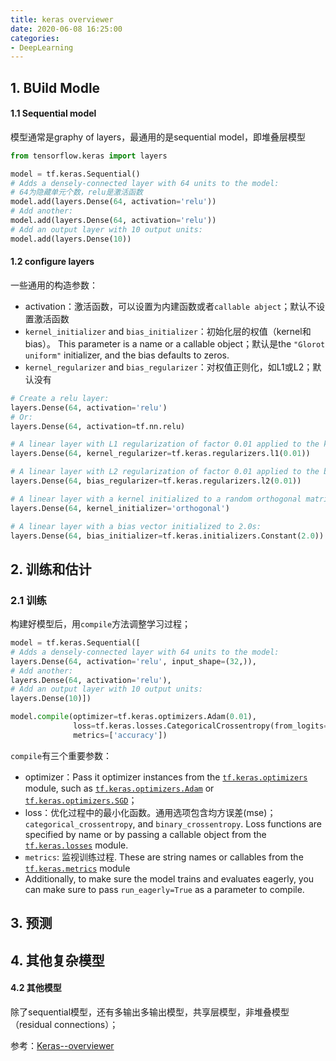 ```yaml
---
title: keras overviewer 
date: 2020-06-08 16:25:00
categories:
- DeepLearning
---
```

## 1. BUild Modle

#### 1.1 Sequential model

模型通常是graphy of layers，最通用的是sequential model，即堆叠层模型

```Python
from tensorflow.keras import layers

model = tf.keras.Sequential()
# Adds a densely-connected layer with 64 units to the model:
# 64为隐藏单元个数，relu是激活函数
model.add(layers.Dense(64, activation='relu'))
# Add another:
model.add(layers.Dense(64, activation='relu'))
# Add an output layer with 10 output units:
model.add(layers.Dense(10))
```

#### 1.2 configure  layers

一些通用的构造参数：

- activation：激活函数，可以设置为内建函数或者`callable abject`；默认不设置激活函数
- `kernel_initializer` and `bias_initializer`：初始化层的权值（kernel和bias）。 This parameter is a name or a callable object；默认是the `"Glorot uniform"` initializer, and the bias defaults to zeros.
- `kernel_regularizer` and `bias_regularizer`：对权值正则化，如L1或L2；默认没有

```python
# Create a relu layer:
layers.Dense(64, activation='relu')
# Or:
layers.Dense(64, activation=tf.nn.relu)

# A linear layer with L1 regularization of factor 0.01 applied to the kernel matrix:
layers.Dense(64, kernel_regularizer=tf.keras.regularizers.l1(0.01))

# A linear layer with L2 regularization of factor 0.01 applied to the bias vector:
layers.Dense(64, bias_regularizer=tf.keras.regularizers.l2(0.01))

# A linear layer with a kernel initialized to a random orthogonal matrix:
layers.Dense(64, kernel_initializer='orthogonal')

# A linear layer with a bias vector initialized to 2.0s:
layers.Dense(64, bias_initializer=tf.keras.initializers.Constant(2.0))
```



## 2. 训练和估计

### 2.1 训练

构建好模型后，用`compile`方法调整学习过程；

```python
model = tf.keras.Sequential([
# Adds a densely-connected layer with 64 units to the model:
layers.Dense(64, activation='relu', input_shape=(32,)),
# Add another:
layers.Dense(64, activation='relu'),
# Add an output layer with 10 output units:
layers.Dense(10)])

model.compile(optimizer=tf.keras.optimizers.Adam(0.01),
              loss=tf.keras.losses.CategoricalCrossentropy(from_logits=True),
              metrics=['accuracy'])
```

`compile`有三个重要参数：

- optimizer：Pass it optimizer instances from the [`tf.keras.optimizers`](https://www.tensorflow.org/api_docs/python/tf/keras/optimizers) module, such as [`tf.keras.optimizers.Adam`](https://www.tensorflow.org/api_docs/python/tf/keras/optimizers/Adam) or [`tf.keras.optimizers.SGD`](https://www.tensorflow.org/api_docs/python/tf/keras/optimizers/SGD)；
- loss：优化过程中的最小化函数。通用选项包含均方误差(mse)；`categorical_crossentropy`, and `binary_crossentropy`. Loss functions are specified by name or by passing a callable object from the [`tf.keras.losses`](https://www.tensorflow.org/api_docs/python/tf/keras/losses) module.
- `metrics`: 监视训练过程. These are string names or callables from the [`tf.keras.metrics`](https://www.tensorflow.org/api_docs/python/tf/keras/metrics) module
- Additionally, to make sure the model trains and evaluates eagerly, you can make sure to pass `run_eagerly=True` as a parameter to compile.



## 3. 预测

## 4. 其他复杂模型

#### 4.2 其他模型

除了sequential模型，还有多输出多输出模型，共享层模型，非堆叠模型（residual connections）；



参考：[Keras--overviewer](https://www.tensorflow.org/guide/keras/overview)